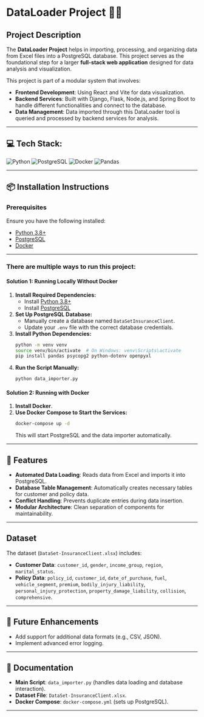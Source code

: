 # DataLoader Project 👋🏼

## Project Description
The **DataLoader Project** helps in importing, processing, and organizing data from Excel files into a PostgreSQL database. This project serves as the foundational step for a larger **full-stack web application** designed for data analysis and visualization.

This project is part of a modular system that involves:
- **Frontend Development**: Using React and Vite for data visualization.
- **Backend Services**: Built with Django, Flask, Node.js, and Spring Boot to handle different functionalities and connect to the database.
- **Data Management**: Data imported through this DataLoader tool is queried and processed by backend services for analysis.

---

## 💻 Tech Stack:
![Python](https://img.shields.io/badge/Python-%233776AB.svg?style=for-the-badge&logo=python&logoColor=white) ![PostgreSQL](https://img.shields.io/badge/PostgreSQL-%23336791.svg?style=for-the-badge&logo=postgresql&logoColor=white) ![Docker](https://img.shields.io/badge/Docker-%230db7ed.svg?style=for-the-badge&logo=docker&logoColor=white) ![Pandas](https://img.shields.io/badge/Pandas-%23150458.svg?style=for-the-badge&logo=pandas&logoColor=white)

---

## 📦 Installation Instructions

### Prerequisites
Ensure you have the following installed:
- [Python 3.8+](https://www.python.org/)
- [PostgreSQL](https://www.postgresql.org/)
- [Docker](https://www.docker.com/)

---

### There are multiple ways to run this project:
#### **Solution 1: Running Locally Without Docker**
1. **Install Required Dependencies:**
   - Install [Python 3.8+](https://www.python.org/)
   - Install [PostgreSQL](https://www.postgresql.org/)
2. **Set Up PostgreSQL Database:**
   - Manually create a database named `DataSetInsuranceClient`.
   - Update your `.env` file with the correct database credentials.
3. **Install Python Dependencies:**
   ```bash
   python -m venv venv
   source venv/bin/activate  # On Windows: venv\Scripts\activate
   pip install pandas psycopg2 python-dotenv openpyxl
   ```
4. **Run the Script Manually:**
   ```bash
   python data_importer.py
   ```

#### **Solution 2: Running with Docker**
1. **Install Docker**.
2. **Use Docker Compose to Start the Services:**
   ```bash
   docker-compose up -d
   ```
   This will start PostgreSQL and the data importer automatically.

---

## 🌟 Features
- **Automated Data Loading**: Reads data from Excel and imports it into PostgreSQL.
- **Database Table Management**: Automatically creates necessary tables for customer and policy data.
- **Conflict Handling**: Prevents duplicate entries during data insertion.
- **Modular Architecture**: Clean separation of components for maintainability.

---

## Dataset
The dataset (`DataSet-InsuranceClient.xlsx`) includes:
- **Customer Data**: `customer_id`, `gender`, `income_group`, `region`, `marital_status`.
- **Policy Data**: `policy_id`, `customer_id`, `date_of_purchase`, `fuel`, `vehicle_segment`, `premium`, `bodily_injury_liability`, `personal_injury_protection`, `property_damage_liability`, `collision`, `comprehensive`.

---

## 🚀 Future Enhancements
- Add support for additional data formats (e.g., CSV, JSON).
- Implement advanced error logging.

---

## 📒 Documentation
- **Main Script**: `data_importer.py` (handles data loading and database interaction).
- **Dataset File**: `DataSet-InsuranceClient.xlsx`.
- **Docker Compose**: `docker-compose.yml` (sets up PostgreSQL).

---